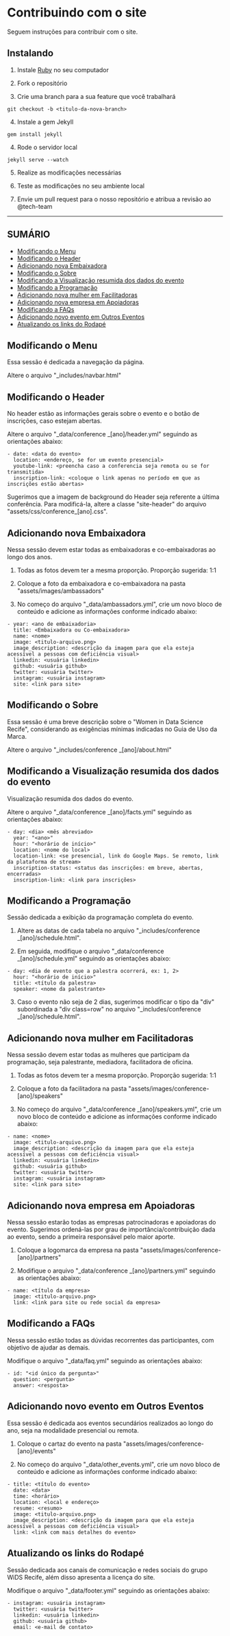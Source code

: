 # Contribuindo com o site

Seguem instruções para contribuir com o site.

## Instalando

1. Instale [Ruby](https://www.ruby-lang.org/) no seu computador

2. Fork o repositório
   
3. Crie uma branch para a sua feature que você trabalhará
```
git checkout -b <titulo-da-nova-branch>
```

4. Instale a gem Jekyll
```
gem install jekyll
```

4. Rode o servidor local
```
jekyll serve --watch
```

5. Realize as modificações necessárias
   
6. Teste as modificações no seu ambiente local

7. Envie um pull request para o nosso repositório e atribua a revisão ao @tech-team

----
## SUMÁRIO
* [Modificando o Menu](#navbar)
* [Modificando o Header](#header)
* [Adicionando nova Embaixadora](#ambassadors)
* [Modificando o Sobre](#about)
* [Modificando a Visualização resumida dos dados do evento](#facts)
* [Modificando a Programação](#schedule)
* [Adicionando nova mulher em Facilitadoras](#speakers)
* [Adicionando nova empresa em Apoiadoras](#partners)
* [Modificando a FAQs](#faq)
* [Adicionando novo evento em Outros Eventos](#otherevents)
* [Atualizando os links do Rodapé](#footer)


## Modificando o Menu <div id='navbar' />

Essa sessão é dedicada a navegação da página.

Altere o arquivo "_includes/navbar.html"


## Modificando o Header <div id='header' />

No header estão as informações gerais sobre o evento e o botão de inscrições, caso estejam abertas.

Altere o arquivo "_data/conference _[ano]/header.yml" seguindo as orientações abaixo:

```
- date: <data do evento>
  location: <endereço, se for um evento presencial>
  youtube-link: <preencha caso a conferencia seja remota ou se for transmitida>
  inscription-link: <coloque o link apenas no período em que as inscrições estão abertas>
```

Sugerimos que a imagem de background do Header seja referente a última conferência. Para modificá-la, altere a classe "site-header" do arquivo "assets/css/conference_[ano].css".

## Adicionando nova Embaixadora <div id='ambassadors' />

Nessa sessão devem estar todas as embaixadoras e co-embaixadoras ao longo dos anos.

1. Todas as fotos devem ter a mesma proporção. Proporção sugerida: 1:1

2. Coloque a foto da embaixadora e co-embaixadora na pasta "assets/images/ambassadors"
   
3. No começo do arquivo "_data/ambassadors.yml", crie um novo bloco de conteúdo e adicione as informações conforme indicado abaixo:

```
- year: <ano de embaixadoria>
  title: <Embaixadora ou Co-embaixadora>
  name: <nome>
  image: <titulo-arquivo.png>
  image_description: <descrição da imagem para que ela esteja acessível a pessoas com deficiência visual> 
  linkedin: <usuária linkedin>
  github: <usuária github>
  twitter: <usuária twitter>
  instagram: <usuária instagram> 
  site: <link para site>
```

## Modificando o Sobre <div id='about' />

Essa sessão é uma breve descrição sobre o "Women in Data Science Recife", considerando as exigências mínimas indicadas no Guia de Uso da Marca.

Altere o arquivo "_includes/conference _[ano]/about.html"


## Modificando a Visualização resumida dos dados do evento <div id='facts' />

Visualização resumida dos dados do evento.

Altere o arquivo "_data/conference _[ano]/facts.yml" seguindo as orientações abaixo:

```
- day: <dia> <mês abreviado>
  year: "<ano>"
  hour: "<horário de início>"
  location: <nome do local>
  location-link: <se presencial, link do Google Maps. Se remoto, link da plataforma de stream>
  inscription-status: <status das inscrições: em breve, abertas, encerradas>
  inscription-link: <link para inscrições>
```


## Modificando a Programação <div id='schedule' />

Sessão dedicada a exibição da programação completa do evento.

1. Altere as datas de cada tabela no arquivo "_includes/conference _[ano]/schedule.html".

2. Em seguida, modifique o arquivo "_data/conference _[ano]/schedule.yml" seguindo as orientações abaixo:

```
- day: <dia de evento que a palestra ocorrerá, ex: 1, 2>
  hour: "<horário de início>"
  title: <título da palestra>
  speaker: <nome da palestrante>
```

3. Caso o evento não seja de 2 dias, sugerimos modificar o tipo da "div" subordinada a "div class=row" no arquivo "_includes/conference _[ano]/schedule.html".


## Adicionando nova mulher em Facilitadoras <div id='speakers' />

Nessa sessão devem estar todas as mulheres que participam da programação, seja palestrante, mediadora, facilitadora de oficina.

1. Todas as fotos devem ter a mesma proporção. Proporção sugerida: 1:1

2. Coloque a foto da facilitadora na pasta "assets/images/conference-[ano]/speakers"
   
3. No começo do arquivo "_data/conference _[ano]/speakers.yml", crie um novo bloco de conteúdo e adicione as informações conforme indicado abaixo:

```
- name: <nome>
  image: <titulo-arquivo.png>
  image_description: <descrição da imagem para que ela esteja acessível a pessoas com deficiência visual> 
  linkedin: <usuária linkedin>
  github: <usuária github>
  twitter: <usuária twitter>
  instagram: <usuária instagram> 
  site: <link para site>
```


## Adicionando nova empresa em Apoiadoras <div id='partners' />

Nessa sessão estarão todas as empresas patrocinadoras e apoiadoras do evento. Sugerimos ordená-las por grau de importância/contribuição dada ao evento, sendo a primeira responsável pelo maior aporte.

1. Coloque a logomarca da empresa na pasta "assets/images/conference-[ano]/partners"

2. Modifique o arquivo "_data/conference _[ano]/partners.yml" seguindo as orientações abaixo:

```
- name: <título da empresa>
  image: <titulo-arquivo.png>
  link: <link para site ou rede social da empresa>
```


## Modificando a FAQs <div id='faq' />

Nessa sessão estão todas as dúvidas recorrentes das participantes, com objetivo de ajudar as demais.

Modifique o arquivo "_data/faq.yml" seguindo as orientações abaixo:

```
- id: "<id único da pergunta>"
  question: <pergunta>
  answer: <resposta>
```


## Adicionando novo evento em Outros Eventos <div id='otherevents' />

Essa sessão é dedicada aos eventos secundários realizados ao longo do ano, seja na modalidade presencial ou remota.

1. Coloque o cartaz do evento na pasta "assets/images/conference-[ano]/events"

2. No começo do arquivo "_data/other_events.yml", crie um novo bloco de conteúdo e adicione as informações conforme indicado abaixo:

```
- title: <título do evento>
  date: <data>
  time: <horário>
  location: <local e endereço>
  resume: <resumo>
  image: <titulo-arquivo.png>
  image_description: <descrição da imagem para que ela esteja acessível a pessoas com deficiência visual> 
  link: <link com mais detalhes do evento>
```


## Atualizando os links do Rodapé <div id='footer' />

Sessão dedicada aos canais de comunicação e redes sociais do grupo WiDS Recife, além disso apresenta a licença do site.

Modifique o arquivo "_data/footer.yml" seguindo as orientações abaixo:

```
- instagram: <usuária instagram>
  twitter: <usuária twitter>
  linkedin: <usuária linkedin>
  github: <usuária github>
  email: <e-mail de contato>
```